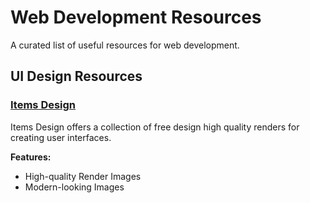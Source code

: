 # Web Development Resources

A curated list of useful resources for web development.

## UI Design Resources

### [Items Design](https://items.design/)

Items Design offers a collection of free design high quality renders for creating user interfaces.

**Features:**
- High-quality Render Images
- Modern-looking Images
